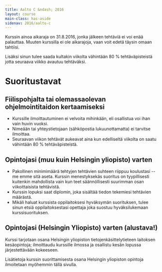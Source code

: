 ```yaml
---
title: Aalto C &ndash; 2016
layout: course
main-class: has-aside
sidenav: 2016/aalto-c
---
```


Kurssin ainoa aikaraja on 31.8.2016, jonka jälkeen tehtäviä ei voi enää palauttaa. Muuten kurssilla ei ole aikarajoja, vaan voit edetä täysin omaan tahtiisi.

Lisäksi sinun tulee saada kultakin viikolta vähintään 80 % tehtäväpisteistä jotta seuraava viikko avautuu tehtäväksi.

# Suoritustavat

## Fiilispohjalta tai olemassaolevan ohjelmointitaidon kertaamiseksi

- Kurssille ilmoittautuminen ei velvoita mihinkään, eli osallistua voi ihan vain huvin vuoksi.
- Nimeään tai yhteystietojaan (sähköpostia lukuunottamatta) ei tarvitse ilmoittaa.
- Seuraavan viikon tehtävät aukeavat aina kun edelliseltä viikolta on saatu vähintään 80 % tehtäväpisteistä.

## Opintojasi (muu kuin Helsingin yliopisto) varten

- Pakollinen minimimäärä tehtyjen tehtävien suhteen riippuu koulustasi -- me emme sitä aseta. Kurssin menestyksekäs suoritus on tyypillisesti kuitenkin mahdollista vain kun teet säännöllisesti suurimman osan viikoittaisista tehtävistä.
- Kurssin lopuksi saat diplomin, joka sisältää tiedon tekemiesi tehtävien määrästä.
- Mikäli haluat kurssista oppilaitoksesi hyväksymän suorituksen, tulee sinun etsiä oppilaitoksestasi opettaja joka suostuu hyväksilukemaan kurssisuorituksen.

## Opintojasi (Helsingin Yliopisto) varten (alustava!)

Kurssi tarjotaan osana Helsingin yliopiston tietojenkäsittelytieteen laitoksen kesäopintoja; ilmoittaudu kurssille ilmossa ja osallistu kesän lopussa järjestettävään kokeeseen.

Lisätietoja kurssin suorittamisesta osana Helsingin yliopiston opintoja ilmoitetaan myöhemmin tällä sivulla.
